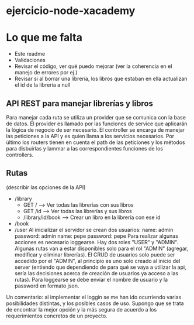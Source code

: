 # ejercicio-node-xacademy
# Lo que me falta
- Este readme 
- Validaciones
- Revisar el código, ver qué puedo mejorar (ver la coherencia en el manejo de errores por ej.)
- Revisar si al borrar una librería, los libros que estaban en ella actualizan el id de la librería a null

## API REST para manejar librerías y libros

Para manejar cada ruta se utiliza un provider que se comunica con la base de datos. El provider es llamado por las funciones de service que aplicarán la lógica de negocio de ser necesario. El controller se encarga de manejar las peticiones a la API y es quien llama a los servicios necesarios. Por último los routers tienen en cuenta el path de las peticiones y los métodos para disbuirlas y lammar a las correspondientes funciones de los controllers.

## Rutas
(describir  las opciones de la API)
- /library
  - GET / --> Ver todas las librerías con sus libros
  - GET /id --> Ver todas las librerías y sus libros
  - /library/id/book --> Crear un libro en la librería con ese id
- /book
- /user
  Al inicializar el servidor se crean dos usuarios: 
  name: admin
  password: admin
  name: pepe
  password: pepe
Para realizar algunas acciones es necesario loggearse. Hay dos roles "USER" y "ADMIN". Algunas rutas van a estar disponibles solo para el rol "ADMIN" (agregar, modificar y eliminar librerías).
El CRUD de usuarios solo puede ser accedido por el "ADMIN", al principio es uno solo creado al inicio del server (entiendo que dependiendo de para qué se vaya a utilizar la api, sería las decisiones acerca de creación de usuarios ya acceso a las rutas).
Para loggearse se debe enviar el nombre de usuario y la password en formato json.

Un comentario: al implementar el loggin se me han ido ocurriendo varias posibilidades distintas, y los posibles casos de uso. Supongo que se trata de encontrar la mejor opción y la más segura de acuerdo a los requerimientos concretos de un proyecto.




